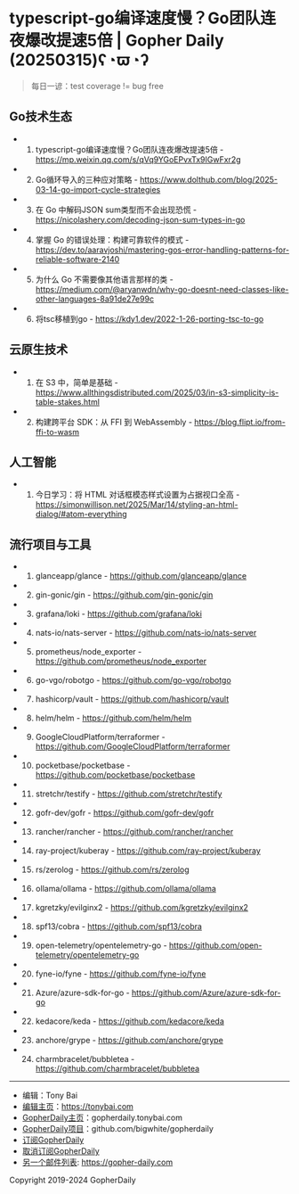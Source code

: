 # typescript-go编译速度慢？Go团队连夜爆改提速5倍 | Gopher Daily (20250315)ʕ◔ϖ◔ʔ

>每日一谚：test coverage != bug free

## Go技术生态


- 1. typescript-go编译速度慢？Go团队连夜爆改提速5倍 - https://mp.weixin.qq.com/s/qVq9YGoEPvxTx9IGwFxr2g

- 2. Go循环导入的三种应对策略 - https://www.dolthub.com/blog/2025-03-14-go-import-cycle-strategies

- 3. 在 Go 中解码JSON sum类型而不会出现恐慌 - https://nicolashery.com/decoding-json-sum-types-in-go

- 4. 掌握 Go 的错误处理：构建可靠软件的模式 - https://dev.to/aaravjoshi/mastering-gos-error-handling-patterns-for-reliable-software-2140

- 5. 为什么 Go 不需要像其他语言那样的类 - https://medium.com/@aryanwdn/why-go-doesnt-need-classes-like-other-languages-8a91de27e99c

- 6. 将tsc移植到go - https://kdy1.dev/2022-1-26-porting-tsc-to-go


## 云原生技术


- 1. 在 S3 中，简单是基础 - https://www.allthingsdistributed.com/2025/03/in-s3-simplicity-is-table-stakes.html

- 2. 构建跨平台 SDK：从 FFI 到 WebAssembly - https://blog.flipt.io/from-ffi-to-wasm


## 人工智能


- 1. 今日学习：将 HTML 对话框模态样式设置为占据视口全高 - https://simonwillison.net/2025/Mar/14/styling-an-html-dialog/#atom-everything


## 流行项目与工具


- 1. glanceapp/glance - https://github.com/glanceapp/glance

- 2. gin-gonic/gin - https://github.com/gin-gonic/gin

- 3. grafana/loki - https://github.com/grafana/loki

- 4. nats-io/nats-server - https://github.com/nats-io/nats-server

- 5. prometheus/node_exporter - https://github.com/prometheus/node_exporter

- 6. go-vgo/robotgo - https://github.com/go-vgo/robotgo

- 7. hashicorp/vault - https://github.com/hashicorp/vault

- 8. helm/helm - https://github.com/helm/helm

- 9. GoogleCloudPlatform/terraformer - https://github.com/GoogleCloudPlatform/terraformer

- 10. pocketbase/pocketbase - https://github.com/pocketbase/pocketbase

- 11. stretchr/testify - https://github.com/stretchr/testify

- 12. gofr-dev/gofr - https://github.com/gofr-dev/gofr

- 13. rancher/rancher - https://github.com/rancher/rancher

- 14. ray-project/kuberay - https://github.com/ray-project/kuberay

- 15. rs/zerolog - https://github.com/rs/zerolog

- 16. ollama/ollama - https://github.com/ollama/ollama

- 17. kgretzky/evilginx2 - https://github.com/kgretzky/evilginx2

- 18. spf13/cobra - https://github.com/spf13/cobra

- 19. open-telemetry/opentelemetry-go - https://github.com/open-telemetry/opentelemetry-go

- 20. fyne-io/fyne - https://github.com/fyne-io/fyne

- 21. Azure/azure-sdk-for-go - https://github.com/Azure/azure-sdk-for-go

- 22. kedacore/keda - https://github.com/kedacore/keda

- 23. anchore/grype - https://github.com/anchore/grype

- 24. charmbracelet/bubbletea - https://github.com/charmbracelet/bubbletea


----

- 编辑：Tony Bai
- [编辑主页](https://tonybai.com)：https://tonybai.com
- [GopherDaily主页](https://gopherdaily.tonybai.com)：gopherdaily.tonybai.com
- [GopherDaily项目](https://github.com/bigwhite/gopherdaily)：github.com/bigwhite/gopherdaily
- [订阅GopherDaily](https://gopherdaily.tonybai.com/subscribe)
- [取消订阅GopherDaily](https://gopherdaily.tonybai.com/unsubscribe)
- [另一个邮件列表](https://gopher-daily.com): https://gopher-daily.com

Copyright 2019-2024 GopherDaily
